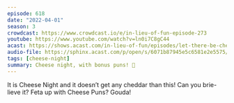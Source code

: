 ```yaml
---
episode: 618
date: "2022-04-01"
season: 3
crowdcast: https://www.crowdcast.io/e/in-lieu-of-fun-episode-273
youtube: https://www.youtube.com/watch?v=ln0i7C8gC44
acast: https://shows.acast.com/in-lieu-of-fun/episodes/let-there-be-cheese
audio-file: https://sphinx.acast.com/p/open/s/6071b87945e5c6581e2e5575/e/624c5117a259030012cdbea4/media.mp3
tags: [cheese-night]
summary: Cheese night, with bonus puns! 🧀
---
```

It is Cheese Night and it doesn’t get any cheddar than this!  Can you brie-lieve it? Feta up with Cheese Puns? Gouda!
